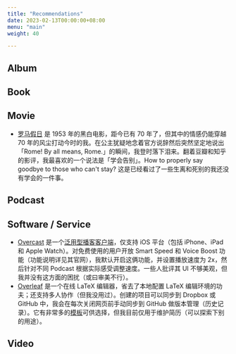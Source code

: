 ```yaml
---
title: "Recommendations"
date: 2023-02-13T00:00:00+08:00
menu: "main"
weight: 40

---
```


## Album

## Book

## Movie

- [罗马假日](https://movie.douban.com/subject/1293839/) 是 1953 年的黑白电影，距今已有 70 年了，但其中的情感仍能穿越 70 年的风尘打动今时的我。在公主犹疑地念着官方说辞然后突然坚定地说出「Rome! By all means, Rome.」的瞬间，我登时落下泪来。翻着豆瓣和知乎的影评，我最喜欢的一个说法是「学会告别」。How to properly say goodbye to those who can't stay? 这是已经看过了一些生离和死别的我还没有学会的一件事。

## Podcast

## Software / Service

- [Overcast](https://overcast.fm) 是一个[泛用型播客客户端][1]，仅支持 iOS 平台（包括 iPhone、iPad 和 Apple Watch）。对免费使用的用户开放 Smart Speed 和 Voice Boost 功能（功能说明详见其官网），我默认开启这俩功能，并设置播放速度为 2x，然后针对不同 Podcast 根据实际感受调整速度。一些人批评其 UI 不够美观，但我并没有这方面的困扰（或曰审美不行）。
- [Overleaf](https://www.overleaf.com) 是一个在线 LaTeX 编辑器，省去了本地配置 LaTeX 编辑环境的功夫；还支持多人协作（但我没用过）。创建的项目可以同步到 Dropbox 或 GitHub 中，我会在每次关闭网页前手动同步到 GitHub 做版本管理（历史记录）。它有非常多的[模板][2]可供选择，但我目前仅用于维护简历（可以探索下别的用途）。

## Video

[1]: https://blog.yitianshijie.net/2019/06/06/time-to-double-down-on-open-podcast-clients/
[2]: https://www.overleaf.com/latex/templates
